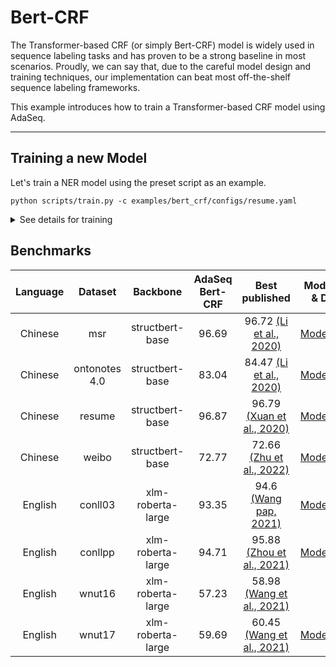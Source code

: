 # Bert-CRF
The Transformer-based CRF (or simply Bert-CRF) model is widely used in sequence labeling tasks and has proven to be a strong baseline in most scenarios. Proudly, we can say that, due to the careful model design and training techniques, our implementation can beat most off-the-shelf sequence labeling frameworks.

This example introduces how to train a Transformer-based CRF model using AdaSeq.

---

## Training a new Model
Let's train a NER model using the preset script as an example.
```
python scripts/train.py -c examples/bert_crf/configs/resume.yaml
```

<details>
<summary>See details for training</summary>

### Model-specific Arguments
```
preprocessor:
  tag_scheme: BIOES  # (str, optional): The tag scheme used for sequence-labeling tasks. Possible candidates are [`BIO`, `BIOES`]. Default to `BIOES`.
model:
  word_dropout: 0.1  # (float, optional): Word-level/token-level dropout probability. Default to `0`.
  use_crf: true  # (bool, optional): Whether to use CRF decoder. Default to `true`.
```

### Using Custom Dataset
See [tutorial](../../docs/tutorials/preparing_custom_dataset.md)

### Supported Dataset Format
1. CoNLL format (column format)
```
鲁  B-ORG
迅  I-ORG
文  I-ORG
学  I-ORG
院  I-ORG
组  O
织  O
有  O
关  O
专  O
家  O
```

2. Sequence labeling json format
```
{"text": "鲁迅文学院组织有关专家", "labels": ["B-ORG", "I-ORG", "I-ORG", "I-ORG", "I-ORG", "O", "O", "O", "O", "O", "O"]}
```

3. Span-based json format
```
{"text": "人民日报出版社新近出版了王梦奎的短文集《翠微居杂笔》。", "label": [{"start": 0, "end": 7, "type": ["组织", "出版商", "出版社"]}]}
```
</details>

## Benchmarks

| Language |    Dataset    |     Backbone      | AdaSeq Bert-CRF |                                Best published                                 |                                                   Modelcard & Demo                                                    |
|:--------:|:-------------:|:-----------------:|:---------------:|:-----------------------------------------------------------------------------:|:---------------------------------------------------------------------------------------------------------------------:|
| Chinese  |      msr      |  structbert-base  |      96.69      |   96.72 [(Li et al., 2020)](https://aclanthology.org/2020.acl-main.45.pdf)    |     [ModelScope](https://modelscope.cn/models/damo/nlp_raner_named-entity-recognition_chinese-base-news/summary)      |
| Chinese  | ontonotes 4.0 |  structbert-base  |      83.04      |   84.47 [(Li et al., 2020)](https://aclanthology.org/2020.acl-main.45.pdf)    |    [ModelScope](https://modelscope.cn/models/damo/nlp_raner_named-entity-recognition_chinese-base-generic/summary)    |
| Chinese  |    resume     |  structbert-base  |      96.87      |      96.79 [(Xuan et al., 2020)](https://arxiv.org/pdf/2001.05272v6.pdf)      |    [ModelScope](https://modelscope.cn/models/damo/nlp_raner_named-entity-recognition_chinese-base-resume/summary)     |
| Chinese  |     weibo     |  structbert-base  |      72.77      |  72.66 [(Zhu et al., 2022)](https://aclanthology.org/2022.acl-long.490.pdf)   | [ModelScope](https://modelscope.cn/models/damo/nlp_raner_named-entity-recognition_chinese-base-social_media/summary)  |
| English  |    conll03    | xlm-roberta-large |      93.35      |           94.6 [(Wang pap, 2021)](https://arxiv.org/abs/2010.05006)           |     [ModelScope](https://modelscope.cn/models/damo/nlp_raner_named-entity-recognition_english-large-news/summary)     |
| English  |    conllpp    | xlm-roberta-large |      94.71      | 95.88 [(Zhou et al., 2021)](https://aclanthology.org/2021.emnlp-main.437.pdf) |     [ModelScope](https://modelscope.cn/models/damo/nlp_raner_named-entity-recognition_english-large-news/summary)     |
| English  |    wnut16     | xlm-roberta-large |      57.23      |         58.98 [(Wang et al., 2021)](https://arxiv.org/abs/2105.03654)         |                                                           -                                                           |
| English  |    wnut17     | xlm-roberta-large |      59.69      |         60.45 [(Wang et al., 2021)](https://arxiv.org/abs/2105.03654)         | [ModelScope](https://modelscope.cn/models/damo/nlp_raner_named-entity-recognition_english-large-social_media/summary) |
